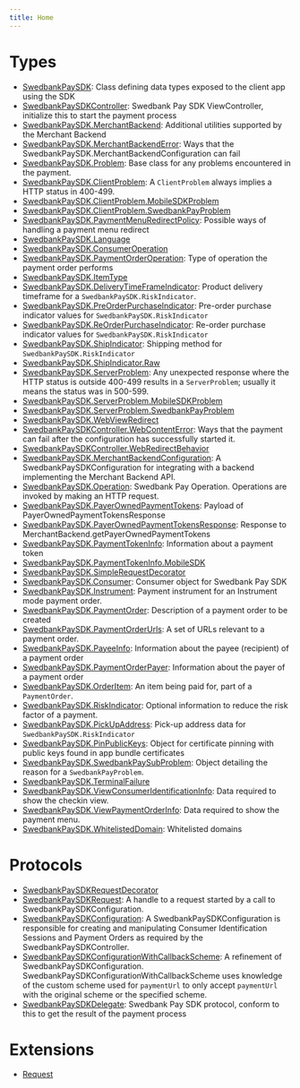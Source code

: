 ```yaml
---
title: Home
---
```

# Types

  - [SwedbankPaySDK](SwedbankPaySDK):
    Class defining data types exposed to the client app using the SDK
  - [SwedbankPaySDKController](SwedbankPaySDKController):
    Swedbank Pay SDK ViewController, initialize this to start the payment process
  - [SwedbankPaySDK.MerchantBackend](SwedbankPaySDK_MerchantBackend):
    Additional utilities supported by the Merchant Backend
  - [SwedbankPaySDK.MerchantBackendError](SwedbankPaySDK_MerchantBackendError):
    Ways that the SwedbankPaySDK.MerchantBackendConfiguration
    can fail
  - [SwedbankPaySDK.Problem](SwedbankPaySDK_Problem):
    Base class for any problems encountered in the payment.
  - [SwedbankPaySDK.ClientProblem](SwedbankPaySDK_ClientProblem):
    A `ClientProblem` always implies a HTTP status in 400-499.
  - [SwedbankPaySDK.ClientProblem.MobileSDKProblem](SwedbankPaySDK_ClientProblem_MobileSDKProblem)
  - [SwedbankPaySDK.ClientProblem.SwedbankPayProblem](SwedbankPaySDK_ClientProblem_SwedbankPayProblem)
  - [SwedbankPaySDK.PaymentMenuRedirectPolicy](SwedbankPaySDK_PaymentMenuRedirectPolicy):
    Possible ways of handling a payment menu redirect
  - [SwedbankPaySDK.Language](SwedbankPaySDK_Language)
  - [SwedbankPaySDK.ConsumerOperation](SwedbankPaySDK_ConsumerOperation)
  - [SwedbankPaySDK.PaymentOrderOperation](SwedbankPaySDK_PaymentOrderOperation):
    Type of operation the payment order performs
  - [SwedbankPaySDK.ItemType](SwedbankPaySDK_ItemType)
  - [SwedbankPaySDK.DeliveryTimeFrameIndicator](SwedbankPaySDK_DeliveryTimeFrameIndicator):
    Product delivery timeframe for a `SwedbankPaySDK.RiskIndicator`.
  - [SwedbankPaySDK.PreOrderPurchaseIndicator](SwedbankPaySDK_PreOrderPurchaseIndicator):
    Pre-order purchase indicator values for `SwedbankPaySDK.RiskIndicator`
  - [SwedbankPaySDK.ReOrderPurchaseIndicator](SwedbankPaySDK_ReOrderPurchaseIndicator):
    Re-order purchase indicator values for `SwedbankPaySDK.RiskIndicator`
  - [SwedbankPaySDK.ShipIndicator](SwedbankPaySDK_ShipIndicator):
    Shipping method for `SwedbankPaySDK.RiskIndicator`
  - [SwedbankPaySDK.ShipIndicator.Raw](SwedbankPaySDK_ShipIndicator_Raw)
  - [SwedbankPaySDK.ServerProblem](SwedbankPaySDK_ServerProblem):
    Any unexpected response where the HTTP status is outside 400-499 results in a `ServerProblem`; usually it means the status was in 500-599.
  - [SwedbankPaySDK.ServerProblem.MobileSDKProblem](SwedbankPaySDK_ServerProblem_MobileSDKProblem)
  - [SwedbankPaySDK.ServerProblem.SwedbankPayProblem](SwedbankPaySDK_ServerProblem_SwedbankPayProblem)
  - [SwedbankPaySDK.WebViewRedirect](SwedbankPaySDK_WebViewRedirect)
  - [SwedbankPaySDKController.WebContentError](SwedbankPaySDKController_WebContentError):
    Ways that the payment can fail after the configuration
    has successfully started it.
  - [SwedbankPaySDKController.WebRedirectBehavior](SwedbankPaySDKController_WebRedirectBehavior)
  - [SwedbankPaySDK.MerchantBackendConfiguration](SwedbankPaySDK_MerchantBackendConfiguration):
    A SwedbankPaySDKConfiguration for integrating with a backend
    implementing the Merchant Backend API.
  - [SwedbankPaySDK.Operation](SwedbankPaySDK_Operation):
    Swedbank Pay Operation. Operations are invoked by making an HTTP request.
  - [SwedbankPaySDK.PayerOwnedPaymentTokens](SwedbankPaySDK_PayerOwnedPaymentTokens):
    Payload of PayerOwnedPaymentTokensResponse
  - [SwedbankPaySDK.PayerOwnedPaymentTokensResponse](SwedbankPaySDK_PayerOwnedPaymentTokensResponse):
    Response to MerchantBackend.getPayerOwnedPaymentTokens
  - [SwedbankPaySDK.PaymentTokenInfo](SwedbankPaySDK_PaymentTokenInfo):
    Information about a payment token
  - [SwedbankPaySDK.PaymentTokenInfo.MobileSDK](SwedbankPaySDK_PaymentTokenInfo_MobileSDK)
  - [SwedbankPaySDK.SimpleRequestDecorator](SwedbankPaySDK_SimpleRequestDecorator)
  - [SwedbankPaySDK.Consumer](SwedbankPaySDK_Consumer):
    Consumer object for Swedbank Pay SDK
  - [SwedbankPaySDK.Instrument](SwedbankPaySDK_Instrument):
    Payment instrument for an Instrument mode payment order.
  - [SwedbankPaySDK.PaymentOrder](SwedbankPaySDK_PaymentOrder):
    Description of a payment order to be created
  - [SwedbankPaySDK.PaymentOrderUrls](SwedbankPaySDK_PaymentOrderUrls):
    A set of URLs relevant to a payment order.
  - [SwedbankPaySDK.PayeeInfo](SwedbankPaySDK_PayeeInfo):
    Information about the payee (recipient) of a payment order
  - [SwedbankPaySDK.PaymentOrderPayer](SwedbankPaySDK_PaymentOrderPayer):
    Information about the payer of a payment order
  - [SwedbankPaySDK.OrderItem](SwedbankPaySDK_OrderItem):
    An item being paid for, part of a `PaymentOrder`.
  - [SwedbankPaySDK.RiskIndicator](SwedbankPaySDK_RiskIndicator):
    Optional information to reduce the risk factor of a payment.
  - [SwedbankPaySDK.PickUpAddress](SwedbankPaySDK_PickUpAddress):
    Pick-up address data for `SwedbankPaySDK.RiskIndicator`
  - [SwedbankPaySDK.PinPublicKeys](SwedbankPaySDK_PinPublicKeys):
    Object for certificate pinning with public keys found in app bundle certificates
  - [SwedbankPaySDK.SwedbankPaySubProblem](SwedbankPaySDK_SwedbankPaySubProblem):
    Object detailing the reason for a `SwedbankPayProblem`.
  - [SwedbankPaySDK.TerminalFailure](SwedbankPaySDK_TerminalFailure)
  - [SwedbankPaySDK.ViewConsumerIdentificationInfo](SwedbankPaySDK_ViewConsumerIdentificationInfo):
    Data required to show the checkin view.
  - [SwedbankPaySDK.ViewPaymentOrderInfo](SwedbankPaySDK_ViewPaymentOrderInfo):
    Data required to show the payment menu.
  - [SwedbankPaySDK.WhitelistedDomain](SwedbankPaySDK_WhitelistedDomain):
    Whitelisted domains

# Protocols

  - [SwedbankPaySDKRequestDecorator](SwedbankPaySDKRequestDecorator)
  - [SwedbankPaySDKRequest](SwedbankPaySDKRequest):
    A handle to a request started by a call to SwedbankPaySDKConfiguration.
  - [SwedbankPaySDKConfiguration](SwedbankPaySDKConfiguration):
    A SwedbankPaySDKConfiguration is responsible for
    creating and manipulating Consumer Identification Sessions
    and Payment Orders as required by the SwedbankPaySDKController.
  - [SwedbankPaySDKConfigurationWithCallbackScheme](SwedbankPaySDKConfigurationWithCallbackScheme):
    A refinement of SwedbankPaySDKConfiguration.
    SwedbankPaySDKConfigurationWithCallbackScheme uses knowledge of the
    custom scheme used for `paymentUrl` to only accept
    `paymentUrl` with the original scheme or the specified scheme.
  - [SwedbankPaySDKDelegate](SwedbankPaySDKDelegate):
    Swedbank Pay SDK protocol, conform to this to get the result of the payment process

# Extensions

  - [Request](Request)
